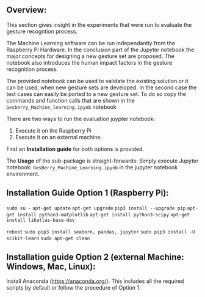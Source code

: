 ## Overview:
This section gives insight in the experiments that were run to evaluate the gesture recogntion process.

The Machine Learning software can be run independantly from the Raspberry Pi Hardware. In the conclusion part of the Jupyter notebook the major concepts for designing a new gesture set are proposed. The notebook also introduces the human impact factors in the gesture recognition process.

The provided notebook can be used to validate the existing solution or it can be used, when new gesture sets are developed. In the second case the test cases can easily be ported to a new gesture set. To do so copy the commands and function calls that are shown in the `Gesberry_Machine_learning.ipynb` notebook

There are two ways to run the evaluation juypter notebook:
1. Execute it on the Raspberry Pi
2. Execute it on an external machine.

First an __Installation guide__ for both options is provided. 

The __Usage__ of the sub-package is straight-forwards: Simply execute Jupyter notebook: `GesBerry_Machine_Learning.ipynb` in the jupyter notebook environment. 

## Installation Guide Option 1 (Raspberry Pi):
`sudo su -`
`apt-get update`
`apt-get upgrade`
`pip3 install --upgrade pip`
`apt-get install python3-matplotlib`
`apt-get install python3-scipy`
`apt-get install libatlas-base-dev`

`reboot`
`sudo pip3 install seaborn, pandas, jupyter`
`sudo pip3 install -U scikit-learn`
`sudo apt-get clean`

## Installation guide Option 2 (external Machine: Windows, Mac, Linux):
Install Anaconda (https://anaconda.org/). This includes all the required scripts by default or follow the procedure of Option 1.

